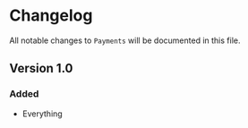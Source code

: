 # Changelog

All notable changes to `Payments` will be documented in this file.

## Version 1.0

### Added
- Everything
